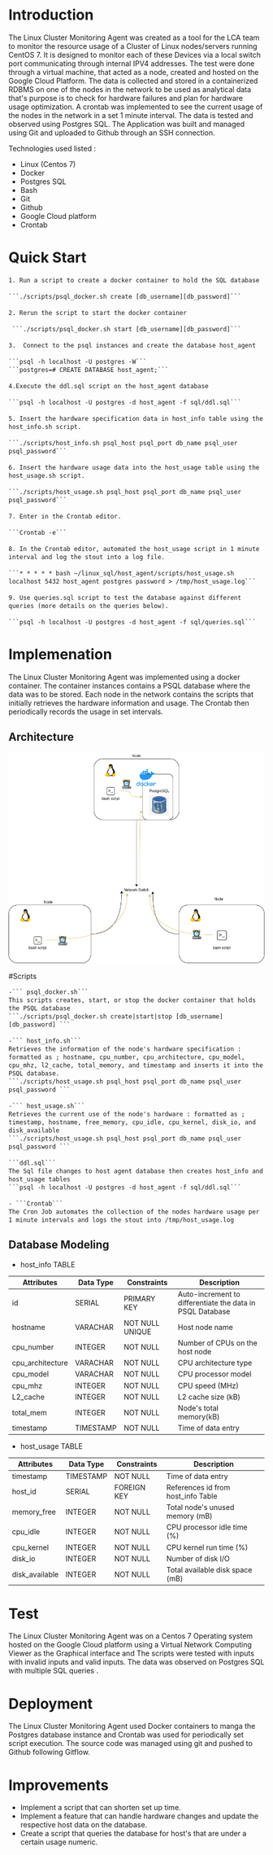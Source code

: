 # Introduction
The Linux Cluster Monitoring Agent was created as a tool for the LCA team to monitor the 
resource usage of a Cluster of Linux nodes/servers running CentOS 7. It is designed to monitor 
each of these Devices via a local switch port communicating through internal IPV4 addresses. 
The test were done through a virtual machine, that acted as a node, created and hosted on the 
Google Cloud Platform. The data is collected and stored in a containerized RDBMS on one of the nodes
in the network to be used as analytical data that's purpose is to check for hardware failures and plan 
for hardware usage optimization. A crontab was implemented to see the current usage of the nodes
in the network in a set 1 minute interval. The data is tested and observed using Postgres SQL. The 
Application was built and managed using Git and uploaded to Github through an SSH connection.


Technologies used listed :
- Linux (Centos 7)
- Docker
- Postgres SQL
- Bash
- Git
- Github
- Google Cloud platform
- Crontab

# Quick Start
	1. Run a script to create a docker container to hold the SQL database

	```./scripts/psql_docker.sh create [db_username][db_password]```
	
	2. Rerun the script to start the docker container
	
	 ```./scripts/psql_docker.sh start [db_username][db_password]```
	
	3.  Connect to the psql instances and create the database host_agent
	
	```psql -h localhost -U postgres -W```
	```postgres=# CREATE DATABASE host_agent;```
	
	4.Execute the ddl.sql script on the host_agent database 
	
	```psql -h localhost -U postgres -d host_agent -f sql/ddl.sql```
	
	5. Insert the hardware specification data in host_info table using the host_info.sh script. 
	
	```./scripts/host_info.sh psql_host psql_port db_name psql_user psql_password```
	
	6. Insert the hardware usage data into the host_usage table using the host_usage.sh script.
	
	```./scripts/host_usage.sh psql_host psql_port db_name psql_user psql_password```
	
	7. Enter in the Crontab editor.
	  
	```Crontab -e```
	
	8. In the Crontab editor, automated the host_usage script in 1 minute interval and log the stout into a log file.
	
	```* * * * * bash ~/linux_sql/host_agent/scripts/host_usage.sh localhost 5432 host_agent postgres password > /tmp/host_usage.log```
	
	9. Use queries.sql script to test the database against different queries (more details on the queries below).
	
	```psql -h localhost -U postgres -d host_agent -f sql/queries.sql```


# Implemenation
The Linux Cluster Monitoring Agent was implemented using a docker container. The container instances
contains a PSQL database where the data was to be stored. Each node in the network contains the scripts
that initially retrieves the hardware information and usage. The Crontab then periodically records the usage
in set intervals.

## Architecture
![Linux_SQL](./assets/Linux_SQL.drawio.png)

#Scripts

	-``` psql_docker.sh```
	This scripts creates, start, or stop the docker container that holds the PSQL database
	```./scripts/psql_docker.sh create|start|stop [db_username][db_password] ```

	-``` host_info.sh```
	Retrieves the information of the node's hardware specification : formatted as ; hostname, cpu_number, cpu_architecture, cpu_model, cpu_mhz, l2_cache, total_memory, and timestamp and inserts it into the PSQL database.
	```./scripts/host_usage.sh psql_host psql_port db_name psql_user psql_password ```
	
	-``` host_usage.sh```
	Retrieves the current use of the node's hardware : formatted as ; timestamp, hostname, free_memory, cpu_idle, cpu_kernel, disk_io, and disk_available
	```./scripts/host_usage.sh psql_host psql_port db_name psql_user psql_password ```
	
	```ddl.sql```
	The Sql file changes to host agent database then creates host_info and host_usage tables 
	```psql -h localhost -U postgres -d host_agent -f sql/ddl.sql```

	- ```Crontab```
	The Cron Job automates the collection of the nodes hardware usage per 1 minute intervals and logs the stout into /tmp/host_usage.log


## Database Modeling
- host_info TABLE

| Attributes       | Data Type | Constraints     | Description                                               |
|------------------|-----------|-----------------|-----------------------------------------------------------|
| id               | SERIAL    | PRIMARY KEY     | Auto-increment to differentiate the data in PSQL Database |
| hostname         | VARACHAR  | NOT NULL UNIQUE | Host node name                                            |
| cpu_number       | INTEGER   | NOT NULL        | Number of CPUs on the host node                           |
| cpu_architecture | VARACHAR  | NOT NULL        | CPU architecture type                                     |
| cpu_model        | VARACHAR  | NOT NULL        | CPU processor model                                       |
| cpu_mhz          | INTEGER   | NOT NULL        | CPU speed (MHz)                                           |
| L2_cache         | INTEGER   | NOT NULL        | L2 cache size (kB)                                        |
| total_mem        | INTEGER   | NOT NULL        | Node's total memory(kB)                                   |
| timestamp        | TIMESTAMP | NOT NULL        | Time of data entry                                        |
- host_usage TABLE

| Attributes     | Data Type | Constraints     | Description                        |
|----------------|-----------|-----------------|------------------------------------|
| timestamp      | TIMESTAMP | NOT NULL        | Time of data entry                 |
| host_id        | SERIAL    | FOREIGN KEY     | References id from host_info Table |
| memory_free    | INTEGER   | NOT NULL        | Total node's unused memory (mB)    |
| cpu_idle       | INTEGER   | NOT NULL        | CPU processor idle time (%)        |
| cpu_kernel     | INTEGER   | NOT NULL        | CPU kernel run time (%)            |
| disk_io        | INTEGER   | NOT NULL        | Number of disk I/O                 |
| disk_available | INTEGER   | NOT NULL        | Total available disk space (mB)    |

# Test
The Linux Cluster Monitoring Agent was on a Centos 7 Operating system hosted on the 
Google Cloud platform using a Virtual Network Computing Viewer as the Graphical interface and 
The scripts were tested with inputs with invalid inputs and valid inputs. The data was observed on 
Postgres SQL with multiple SQL queries .

# Deployment
The Linux Cluster Monitoring Agent used Docker containers to manga the Postgres database instance and
Crontab was used for periodically set script execution. The source code was managed using git and pushed 
to Github following Gitflow.

# Improvements
- Implement a script that can shorten set up time.
- Implement a feature that can handle hardware changes and update the respective host data on the database.
- Create a script that queries the database for host's that are under a certain usage numeric.

